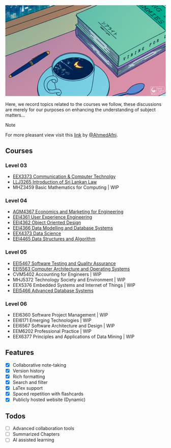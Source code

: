 <img style="border-radius: 30" src="https://raw.githubusercontent.com/NushaMBZ/aide-memoire/main/assets/attachments/anime%20study.gif" alt="roku ">

Here, we record topics related to the courses we follow, these discussions are merely for our purposes on enhancing the understanding of subject matters...

> [!note]
> For more pleasant view visit this [link](https://aide-memoire-seven.vercel.app/ "https://aide-memoire-seven.vercel.app") by [@AhmedAfni](https://www.github.com/AhmedAfni).


## Courses

### Level 03
- [EEX3373 Communication & Computer Technolgy](https://github.com/NushaMBZ/aide-memoire/tree/main/Level%203/EEX3373)
- [LLJ3265 Introduction of Sri Lankan Law](https://github.com/NushaMBZ/aide-memoire/tree/main/Level%203/LLJ3265)
- MHZ3459 Basic Mathematics for Computing | WIP
### Level 04
- [AGM4367 Economics and Marketing for Engineering](https://github.com/NushaMBZ/aide-memoire/tree/main/Level%204/AGM4367)
- [EEI4361 User Experience Engineering](https://github.com/NushaMBZ/aide-memoire/tree/main/Level%204/EEI4361)
- [EEI4362 Object Oriented Design](https://github.com/NushaMBZ/aide-memoire/tree/main/Level%204/EEI4362)
- [EEI4366 Data Modelling and Database Systems](https://github.com/NushaMBZ/aide-memoire/tree/main/Level%204/EEI4366)
- [EEX4373 Data Science](https://github.com/NushaMBZ/aide-memoire/tree/main/Level%204/EEX4373)
- [EEI4465 Data Structures and Algorithm](https://github.com/NushaMBZ/aide-memoire/tree/main/Level%204/EEX4465)
### Level 05
- [EEI5467 Software Testing and Quality Assurance ](https://github.com/NushaMBZ/aide-memoire/tree/main/Level%204/EEX4373)
- [EEI5563 Computer Architecture and Operating Systems](https://github.com/NushaMBZ/aide-memoire/tree/main/Level%205/EEI5563) 
- CVM5402 Accounting for Engineers | WIP
- MHJ5372 Technology Society and Environment | WIP
- EEX5376 Embedded Systems and Internet of Things | WIP
- [EEI5466 Advanced Database Systems](https://github.com/NushaMBZ/aide-memoire/tree/main/Level%205/EEI5466)

### Level 06
- EEI6360 Software Project Management | WIP
- EEI6171 Emerging Technologies | WIP
- EEI6567 Software Architecture and Design | WIP
- EEM6202 Professional Practice | WIP
- EEX6377 Principles and Applications of Data Mining | WIP
## Features
- [x] Collaborative note-taking
- [x] Version history
- [x] Rich formatting
- [x] Search and filter
- [x] LaTex support
- [x] Spaced repetition with flashcards
- [x] Publicly hosted website (Dynamic)

## Todos
 - [ ] Advanced collaboration tools
 - [ ] Summarized Chapters
 - [ ] AI assisted learning
